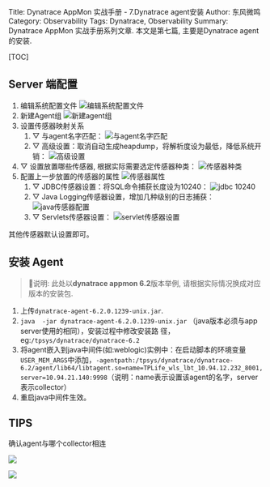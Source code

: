 Title: Dynatrace AppMon 实战手册 - 7.Dynatrace agent安装
Author: 东风微鸣
Category: Observability
Tags: Dynatrace, Observability
Summary: Dynatrace AppMon 实战手册系列文章. 本文是第七篇, 主要是Dynatrace agent的安装.

[TOC]

## Server 端配置

1. 编辑系统配置文件
    ![编辑系统配置文件](./images/appmon-install-agent-1.png)
2. 新建Agent组
    ![新建agent组](./images/appmon-install-agent-2.png)
3. 设置传感器映射关系
    1. ▽ 与agent名字匹配：
        ![与agent名字匹配](./images/appmon-install-agent-3.png)
    2. ▽ 高级设置：取消自动生成heapdump，将解析度设为最低，降低系统开销：
        ![高级设置](./images/appmon-install-agent-4.png)
4. ▽ 设置放置哪些传感器, 根据实际需要选定传感器种类：
    ![传感器种类](./images/appmon-install-agent-5.png)
5. 配置上一步放置的传感器的属性
    ![传感器属性](./images/appmon-install-agent-6.png)
    1. ▽ JDBC传感器设置：将SQL命令捕获长度设为10240：
        ![jdbc 10240](./images/appmon-install-agent-7.png)
    2. ▽ Java Logging传感器设置，增加几种级别的日志捕获：
        ![java传感器配置](./images/appmon-install-agent-8.png)
    3. ▽ Servlets传感器设置：
        ![servlet传感器设置](./images/appmon-install-agent-9.png)

其他传感器默认设置即可。

## 安装 Agent

> :notebook:说明:
> 此处以**dynatrace appmon 6.2**版本举例, 请根据实际情况换成对应版本的安装包.

1. 上传`dynatrace-agent-6.2.0.1239-unix.jar`.  
2. `java  -jar dynatrace-agent-6.2.0.1239-unix.jar` （java版本必须与app server使用的相同），安装过程中修改安装路
径，eg:`/tpsys/dynatrace/dynatrace-6.2`
3. 将agent嵌入到java中间件(如:weblogic)实例中：在启动脚本的环境变量`USER_MEM_ARGS`中添加，`-agentpath:/tpsys/dynatrace/dynatrace-6.2/agent/lib64/libtagent.so=name=TPLife_wls_lbt_10.94.12.232_8001,server=10.94.21.140:9998`（说明：name表示设置该agent的名字，server表示collector）
4. 重启java中间件生效。

## TIPS

确认agent与哪个collector相连

![](./images/appmon-install-agent-10.png)

![](./images/appmon-install-agent-11.png)
